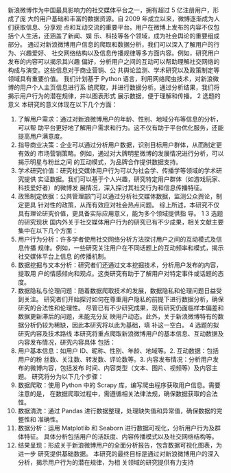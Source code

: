 新浪微博作为中国最具影响力的社交媒体平台之一，拥有超过 5 亿注册用户，形成了庞
大的用户基础和丰富的数据资源。自 2009 年成立以来，微博逐渐成为人们获取信息、分享观
点和互动交流的重要平台。用户在微博上发布的内容不仅包括个人生活，还涵盖了新闻、娱
乐、科技等各个领域，成为社会舆论的重要组成部分。
通过对新浪微博用户信息的爬取和数据分析，我们可以深入了解用户的行为、兴趣爱好、
社交网络结构以及信息传播规律等多方面内容。例如，研究用户发布的内容可以揭示其兴趣
偏好，分析用户之间的互动可以帮助理解社交网络的构成与演变。这些信息对于商业营销、公
共舆论监测、学术研究以及政策制定等领域具有重要价值。
我们计划基于 Python 语言，利用网络爬虫技术，对新浪微博的用户个人主页信息进行系
统爬取，并进行数据分析。通过分析结果，我们将揭示用户行为的潜在规律，并以图表形式
展示数据，便于理解和传播。
2 选题的意义
本研究的意义体现在以下几个方面：
1. 了解用户需求：通过对新浪微博用户的年龄、性别、地域分布等信息的分析，可以帮
助平台更好地了解用户需求和行为。这不仅有助于平台优化服务，还能提高用户满意度。
2. 指导商业决策：企业可以通过分析用户数据，识别目标用户群体，从而制定更有效的
市场营销策略。例如，通过对大牌明星微博的发展情况进行分析，可以揭示明星与粉丝之间
的互动模式，为品牌合作提供数据支持。
3. 学术研究价值：研究社交媒体用户行为可以为社会学、传播学等领域的学术研究提供
实证数据。我们可以基于个人兴趣，研究特定用户群体（如游戏玩家、科技爱好者）的微博发
展情况，深入探讨其社交行为和信息传播特征。
4. 政策制定依据：公共管理部门可以通过分析社交媒体数据，监测公众舆论，制定更具
针对性的政策，从而有效应对社会热点问题。
综上所述，本研究不仅具有理论研究价值，更具备实际应用意义，能为多个领域提供指
导。
1
3 选题的研究现状
国内外关于社交媒体用户行为的研究已有不少成果，相关文献主要集中在以下几个方面：
1. 用户行为分析：许多学者使用社交网络分析方法探讨用户之间的互动模式及信息传播
规律。例如，一些研究关注用户在不同话题上的互动频率和模式，揭示社交媒体平台上信息
的传播机制。
2. 数据挖掘与文本分析：研究者们还通过文本挖掘技术，分析用户发布的内容，提取用
户的情感倾向和观点。这类研究有助于了解用户对特定事件或话题的态度。
3. 数据隐私与伦理问题：随着数据爬取技术的发展，数据隐私和伦理问题日益受到关注。
研究者们开始探讨如何在尊重用户隐私的前提下进行数据分析，确保研究的合法性和伦理性。
尽管已有不少研究成果，现有研究仍面临样本偏差和数据更新滞后的问题，未能充分反
映用户动态。此外，关于新浪微博特有的数据分析仍较为稀缺，因此本研究将以此为基础，填
补这一空白。
4 选题的拟研究内容及技术路线
本研究将重点爬取新浪微博用户的基本信息、互动数据及内容发布情况，研究内容具体
包括：
1. 用户基本信息：如用户 ID、昵称、性别、年龄、地域等。2. 互动数据：包括用户的粉
丝数、关注数、转发数、评论数等。3. 内容发布情况：分析用户发布的微博内容，包括发布
时间、内容类型（文本、图片、视频等）及内容主题。
研究将分为以下几个步骤：
1. 数据爬取：使用 Python 中的 Scrapy 库，编写爬虫程序获取用户信息。需要注意的是，
在数据爬取过程中，需遵循相关法律法规，确保数据获取的合法性。
2. 数据清洗：通过 Pandas 进行数据整理，处理缺失值和异常值，确保数据的完整性和
准确性。
3. 数据分析：运用 Matplotlib 和 Seaborn 进行数据可视化，分析用户行为及群体特征。
具体分析包括用户的活跃度、内容传播模式以及社交网络结构等。
4. 结果呈现：形成关于新浪微博用户的全面分析报告，包含数据可视化图表，为进一步
研究提供基础数据。
本研究的最终目标是通过对新浪微博用户的深入分析，揭示用户行为的潜在规律，为相
关领域的研究提供有力支持